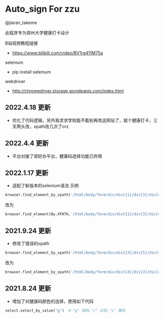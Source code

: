 # Auto_sign For zzu
@jiaran_takeme

此程序专为郑州大学健康打卡设计

B站视频教程链接
* https://www.bilibili.com/video/BV1rg411M75a

selenium
* pip  install selenium

webdriver
* http://chromedriver.storage.googleapis.com/index.html

## 2022.4.18 更新
* 优化了代码逻辑，另外我求求学校能不能别再改这网站了，就个健康打卡，三天两头改，xpath改几次了orz

## 2022.4.4 更新
* 平台对接了郑好办平台，健康码选择功能已弃用

## 2022.1.17 更新
* 适配了新版本的selenium语法
示例
```python
browser.find_element_by_xpath('/html/body/form/div/div[11]/div[3]/div[4]/span').click()
```
改为
```python
browser.find_element(By.XPATH,'/html/body/form/div/div[11]/div[3]/div[4]/span').click()
```
## 2021.9.24 更新
* 修改了错误的xpath
```python
browser.find_element_by_xpath('/html/body/form/div/div[13]/div[5]/div[4]/span').click()
```
改为
```python
browser.find_element_by_xpath('/html/body/form/div/div[13]/div[3]/div[4]/span').click()
```
## 2021.8.24 更新
* 增加了对健康码颜色的选择，使用如下代码
```python
select.select_by_value("g")  # "g" 绿码,"r" 红码,"y" 黄码
```
